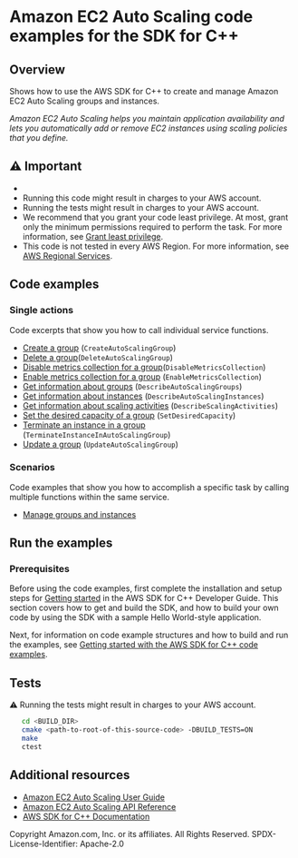 #  Amazon EC2 Auto Scaling code examples for the SDK for C++

## Overview
Shows how to use the AWS SDK for C++ to create and manage Amazon EC2
Auto Scaling groups and instances.

*Amazon EC2 Auto Scaling helps you maintain application availability and lets you automatically add or remove EC2 instances using scaling policies that you define.*

## ⚠️ Important
* 
* Running this code might result in charges to your AWS account. 
* Running the tests might result in charges to your AWS account.
* We recommend that you grant your code least privilege. At most, grant only the minimum permissions required to perform the task. For more information, see [Grant least privilege](https://docs.aws.amazon.com/IAM/latest/UserGuide/best-practices.html#grant-least-privilege). 
* This code is not tested in every AWS Region. For more information, see [AWS Regional Services](https://aws.amazon.com/about-aws/global-infrastructure/regional-product-services).

## Code examples

### Single actions

Code excerpts that show you how to call individual service functions.

* [Create a group](groups_and_instances_scenario.cpp) 
  (`CreateAutoScalingGroup`)
* [Delete a group](groups_and_instances_scenario.cpp)(`DeleteAutoScalingGroup`)
* [Disable metrics collection for a group](groups_and_instances_scenario.cpp)(`DisableMetricsCollection`)
* [Enable metrics collection for a group](groups_and_instances_scenario.cpp) 
  (`EnableMetricsCollection`)
* [Get information about groups](groups_and_instances_scenario.cpp) 
  (`DescribeAutoScalingGroups`)
* [Get information about instances](groups_and_instances_scenario.cpp) 
  (`DescribeAutoScalingInstances`)
* [Get information about scaling activities](groups_and_instances_scenario.cpp) (`DescribeScalingActivities`)
* [Set the desired capacity of a group](groups_and_instances_scenario.cpp) 
  (`SetDesiredCapacity`)
* [Terminate an instance in a group](groups_and_instances_scenario.cpp) 
  (`TerminateInstanceInAutoScalingGroup`)
* [Update a group](groups_and_instances_scenario.cpp) (`UpdateAutoScalingGroup`)
### Scenarios

Code examples that show you how to accomplish a specific task by calling multiple functions within the same service.

* [Manage groups and instances](groups_and_instances_scenario.cpp)

## Run the examples

### Prerequisites
Before using the code examples, first complete the installation and setup steps
for [Getting started](https://docs.aws.amazon.com/sdk-for-cpp/v1/developer-guide/getting-started.html) in the AWS SDK for
C++ Developer Guide.
This section covers how to get and build the SDK, and how to build your own code by using the SDK with a
sample Hello World-style application.

Next, for information on code example structures and how to build and run the examples, see [Getting started with the AWS SDK for C++ code examples](https://docs.aws.amazon.com/sdk-for-cpp/v1/developer-guide/getting-started-code-examples.html).

## Tests
⚠️ Running the tests might result in charges to your AWS account.

```sh
   cd <BUILD_DIR>
   cmake <path-to-root-of-this-source-code> -DBUILD_TESTS=ON
   make
   ctest 
```   

## Additional resources
* [Amazon EC2 Auto Scaling User Guide](https://docs.aws.amazon.com/autoscaling/ec2/userguide/what-is-amazon-ec2-auto-scaling.html)
* [Amazon EC2 Auto Scaling API Reference](https://docs.aws.amazon.com/autoscaling/ec2/APIReference)
* [AWS SDK for C++ Documentation](https://docs.aws.amazon.com/sdk-for-cpp/index.html)


Copyright Amazon.com, Inc. or its affiliates. All Rights Reserved. SPDX-License-Identifier: Apache-2.0
